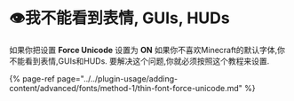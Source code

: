# 👁我不能看到表情, GUIs, HUDs

如果你把设置 **Force Unicode** 设置为 **ON** 如果你不喜欢Minecraft的默认字体,你不能看到表情,GUIs和HUDs. 
要解决这个问题,你就必须按照这个教程来设置.

{% page-ref page="../../plugin-usage/adding-content/advanced/fonts/method-1/thin-font-force-unicode.md" %}

